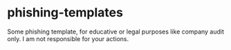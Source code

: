 # phishing-templates

Some phishing template, for educative or legal purposes like company audit only. I am not responsible for your actions.
